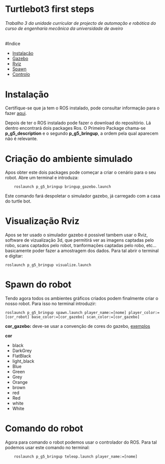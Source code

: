 # Turtlebot3 first steps
###### Trabalho 3 da unidade curricular de projecto de automação e robótica do curso de engenharía mecânica da universidade de aveiro

#Indice
 - [Instalação](#instalao)
 - [Gazebo](#criao-do-ambiente-simulado)
 - [Rviz](#visualizao-rviz)
 - [Spawn](#spawn-do-robot)
 - [Controlo](#comando-do-robot)
 
# Instalação
Certifique-se que ja tem o ROS instalado, pode consultar informação para o fazer [aqui](http://wiki.ros.org/ROS/Installation).

Depois de ter o ROS instalado pode fazer o download do repositório. Lá dentro encontrará dois packages Ros.
O Primeiro Package chama-se **p_g5_description** e o segundo **p_g5_bringup**, a ordem pela qual aparecem não é relevante.

# Criação do ambiente simulado
Apos obter este dois packages pode começar a criar o cenário para o seu robot. Abre um terminal e introduza:
        
        roslaunch p_g5_bringup bringup_gazebo.launch

Este comando fará despoletar o simulador gazebo, já carregado com a casa do turtle bot.
       
# Visualização Rviz
Apos se ter usado o simulador gazebo é possivel tambem usar o Rviz, software de vizualização 3d, que permitirá ver as
imagens captadas pelo robo, scans captados pelo robot, tranformações captadas pelo robo, etc... basicamente
poder fazer a amostragem dos dados. Para tal abrir o terminal e digitar:

    roslaunch p_g5_bringup visualize.launch
    
# Spawn do robot
Tendo agora todos os ambientes gráficos criados podem finalmente criar o nosso robot. Para isso no terminal introduzir:
    
    roslaunch p_g5_bringup spawn.launch player_name:=[nome] player_color:=[cor_robot] base_color:=[cor_gazebo] scan_color:=[cor_gazebo]

**cor_gazebo:** deve-se usar a convenção de cores do gazebo, [exemplos](http://wiki.ros.org/simulator_gazebo/Tutorials/ListOfMaterials)

**cor**
 - black
 - DarkGrey
 - FlatBlack
 - light_black
 - Blue
 - Green
 - Grey
 - Orange
 - brown
 - red
 - Red
 - white
 - White
 
# Comando do robot
Agora para comando o robot podemos usar o controlador do ROS. Para tal podemos usar este comando no terminal:
    
        roslaunch p_g5_bringup teleop.launch player_name:=[nome]
      
    